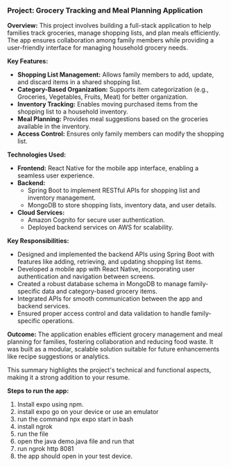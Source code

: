 ### Project: **Grocery Tracking and Meal Planning Application**

**Overview:**
This project involves building a full-stack application to help families track groceries, manage shopping lists, and plan meals efficiently. The app ensures collaboration among family members while providing a user-friendly interface for managing household grocery needs.

**Key Features:**
- **Shopping List Management:** Allows family members to add, update, and discard items in a shared shopping list.
- **Category-Based Organization:** Supports item categorization (e.g., Groceries, Vegetables, Fruits, Meat) for better organization.
- **Inventory Tracking:** Enables moving purchased items from the shopping list to a household inventory.
- **Meal Planning:** Provides meal suggestions based on the groceries available in the inventory.
- **Access Control:** Ensures only family members can modify the shopping list.

**Technologies Used:**
- **Frontend:** React Native for the mobile app interface, enabling a seamless user experience.
- **Backend:** 
  - Spring Boot to implement RESTful APIs for shopping list and inventory management.
  - MongoDB to store shopping lists, inventory data, and user details.
- **Cloud Services:** 
  - Amazon Cognito for secure user authentication.
  - Deployed backend services on AWS for scalability.

**Key Responsibilities:**
- Designed and implemented the backend APIs using Spring Boot with features like adding, retrieving, and updating shopping list items.
- Developed a mobile app with React Native, incorporating user authentication and navigation between screens.
- Created a robust database schema in MongoDB to manage family-specific data and category-based grocery items.
- Integrated APIs for smooth communication between the app and backend services.
- Ensured proper access control and data validation to handle family-specific operations.

**Outcome:**
The application enables efficient grocery management and meal planning for families, fostering collaboration and reducing food waste. It was built as a modular, scalable solution suitable for future enhancements like recipe suggestions or analytics.

This summary highlights the project's technical and functional aspects, making it a strong addition to your resume.

**Steps to run the app:**
1. Install expo using npm.
2. install expo go on your device or use an emulator
3. run the command npx expo start in bash
4. install ngrok
5. run the file
6. open the java demo.java file and run that
7. run ngrok http 8081
8. the app should open in your test device. 
